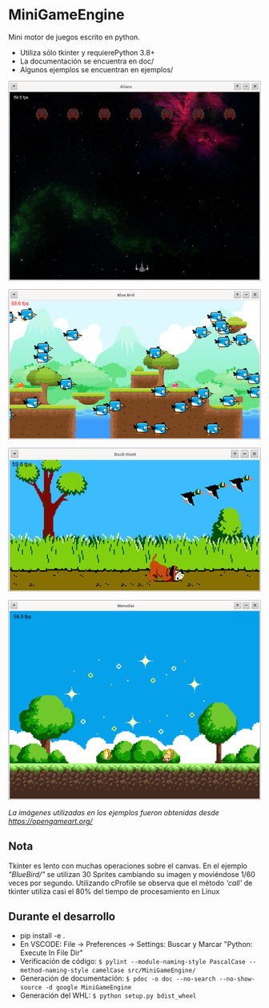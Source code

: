 # MiniGameEngine
Mini motor de juegos escrito en python.

* Utiliza sólo tkinter y requierePython 3.8+
* La documentación se encuentra en doc/
* Algunos ejemplos se encuentran en ejemplos/

![Texto Alternativo](images/Aliens.png)

![Texto Alternativo](images/BlueBird.png)

![Texto Alternativo](images/DuckHunt.png)

![Texto Alternativo](images/Monedas.png)

*La imágenes utilizadas en los ejemplos fueron obtenidas desde https://opengameart.org/*

## Nota
Tkinter es lento con muchas operaciones sobre el canvas.
En el ejemplo *"BlueBird/"* se utilizan 30 Sprites cambiando su imagen y moviéndose 1/60 veces por segundo.
Utilizando cProfile se observa que el método *'call'* de tkinter utiliza casi el 80% del tiempo de procesamiento en Linux


## Durante el desarrollo
* pip install -e .
* En VSCODE: File -> Preferences -> Settings: Buscar y Marcar "Python: Execute In File Dir"
* Verificación de código: ``$ pylint --module-naming-style PascalCase --method-naming-style camelCase src/MiniGameEngine/``
* Generación de documentación: ``$ pdoc -o doc --no-search --no-show-source -d google MiniGameEngine``
* Generación del WHL: ``$ python setup.py bdist_wheel``
